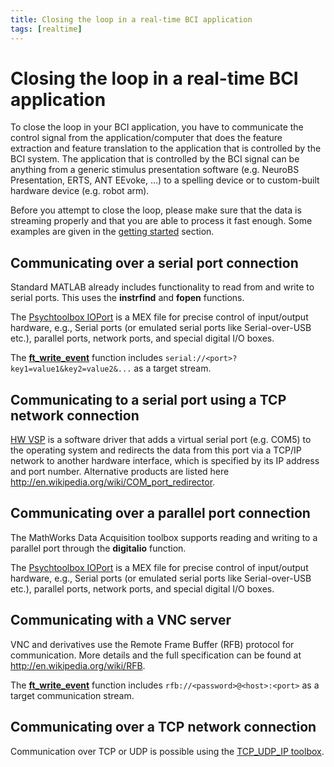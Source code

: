 ```yaml
---
title: Closing the loop in a real-time BCI application
tags: [realtime]
---
```


# Closing the loop in a real-time BCI application

To close the loop in your BCI application, you have to communicate the control signal from the application/computer that does the feature extraction and feature translation to the application that is controlled by the BCI system. The application that is controlled by the BCI signal can be anything from a generic stimulus presentation software (e.g. NeuroBS Presentation, ERTS, ANT EEvoke, ...) to a spelling device or to custom-built hardware device (e.g. robot arm).

Before you attempt to close the loop, please make sure that the data is streaming properly and that you are able to process it fast enough. Some examples are given in the [getting started](/getting_started/realtime) section.

## Communicating over a serial port connection

Standard MATLAB already includes functionality to read from and write to serial ports. This uses the **instrfind** and **fopen** functions.

The [Psychtoolbox IOPort](http://docs.psychtoolbox.org/IOPort) is a MEX file for precise control of input/output hardware, e.g., Serial ports (or emulated serial ports like Serial-over-USB etc.),
parallel ports, network ports, and special digital I/O boxes.

The **[ft_write_event](https://github.com/fieldtrip/fieldtrip/blob/release/fileio/ft_write_event.m)** function includes `serial://<port>?key1=value1&key2=value2&...` as a target stream.

## Communicating to a serial port using a TCP network connection

[HW VSP](http://www.hw-group.com/products/hw_vsp/index_en.html) is a software driver that adds a virtual serial port (e.g. COM5) to the operating system and redirects the data from this port via a TCP/IP network to another hardware interface, which is specified by its IP address and port number. Alternative products are listed here <http://en.wikipedia.org/wiki/COM_port_redirector>.

## Communicating over a parallel port connection

The MathWorks Data Acquisition toolbox supports reading and writing to a parallel port through the **digitalio** function.

The [Psychtoolbox IOPort](http://docs.psychtoolbox.org/IOPort) is a MEX file for precise control of input/output hardware, e.g., Serial ports (or emulated serial ports like Serial-over-USB etc.),
parallel ports, network ports, and special digital I/O boxes.

## Communicating with a VNC server

VNC and derivatives use the Remote Frame Buffer (RFB) protocol for communication. More details and the full specification can be found at http://en.wikipedia.org/wiki/RFB.

The **[ft_write_event](https://github.com/fieldtrip/fieldtrip/blob/release/fileio/ft_write_event.m)** function includes `rfb://<password>@<host>:<port>` as a target communication stream.

## Communicating over a TCP network connection

Communication over TCP or UDP is possible using the [TCP_UDP_IP toolbox](http://www.mathworks.com/matlabcentral/fileexchange/345).
